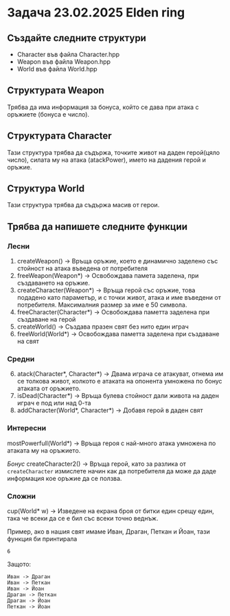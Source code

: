 # Задача 23.02.2025 Elden ring

## Създайте следните структури
- Character във файла Character.hpp
- Weapon във файла Weapon.hpp
- World във файла World.hpp

## Структурата Weapon
Трябва да има информация за бонуса, който се дава при атака с оръжиете (бонуса е число).

## Структурата Character
Тази структура трябва да съдържа, точките живот на даден герой(цяло число), силата му на атака (atackPower), името на дадения герой и оръжие.  

## Структура World
Тази структура трябва да съдържа масив от герои.

## Трябва да напишете следните функции
### Лесни
1. createWeapon() -> Връща оръжие, което е динамично заделено със стойност на атака въведена от потребителя
2. freeWeapon(Weapon*) -> Освобождава памета заделена, при създаването на оръжие.
3. createCharacter(Weapon*) -> Връща герой със оръжие, това подадено като параметър, и с точки живот, атака и име въведени от потребителя. Максималния размер за име е 50 символа.
4. freeCharacter(Character*) -> Освобождава паметта заделена при създаване на герой
5. createWorld() -> Създава празен свят без нито един играч
6. freeWorld(World*) -> Освобождава паметта заделена при създаване на свят

### Средни
6. atack(Character*, Character*) -> Двама играча се атакуват, отнема им се толкова живот, колкото е атаката на опонента умножена по бонус атаката от оръжието.
7. isDead(Character*) -> Връща булева стойност дали живота на даден играч е под или над 0-та
8. addCharacter(World*, Character*) -> Добавя герой в даден свят

### Интересни
mostPowerfull(World*) -> Връща героя с най-много атака умножена по атаката му на оръжието.

*Бонус*
createCharacter2() -> Връща герой, като за разлика от `createCharacter` измислете начин как да потребителя да може да даде информация кое оръжие да се ползва.

### Сложни
cup(World* w) -> Изведене на екрана броя от битки един срещу един, така че всеки да се е бил със всеки точно веднъж.

Пример, ако в нашия свят имаме Иван, Драган, Петкан и Йоан, тази функция би принтирала

`6`

Защото:
```
Иван -> Драган
Иван -> Петкан
Иван -> Йоан
Драган -> Петкан
Драган -> Йоан
Петкан -> Йоан
```
